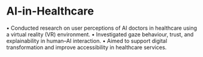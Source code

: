 # AI-in-Healthcare

•	Conducted research on user perceptions of AI doctors in healthcare using a virtual reality (VR) environment.
•	Investigated gaze behaviour, trust, and explainability in human–AI interaction.
•	Aimed to support digital transformation and improve accessibility in healthcare services.
